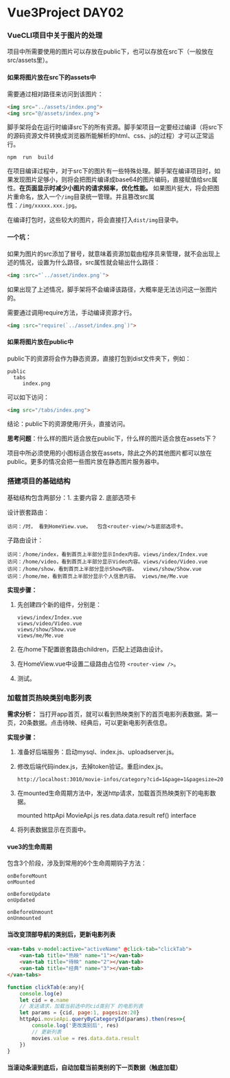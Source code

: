 # Vue3Project DAY02

### VueCLI项目中关于图片的处理

项目中所需要使用的图片可以存放在public下，也可以存放在src下（一般放在src/assets里）。

#### 如果将图片放在src下的assets中

需要通过相对路径来访问到该图片：

```html
<img src="../assets/index.png">
<img src="@/assets/index.png">
```

脚手架将会在运行时编译src下的所有资源。脚手架项目一定要经过编译（将src下的源码资源文件转换成浏览器所能解析的html、css、js的过程）才可以正常运行。

```shell
npm  run  build
```

在项目编译过程中，对于src下的图片有一些特殊处理。脚手架在编译项目时，如果发现图片足够小，则将会把图片编译成base64的图片编码，直接赋值给src属性。**在页面显示时减少小图片的请求频率，优化性能。** 如果图片挺大，将会把图片重命名，放入一个`/img`目录统一管理。并且篡改src属性：`/img/xxxxx.xxx.jpg`。 

在编译打包时，这些较大的图片，将会直接打入`dist/img`目录中。 

#### 一个坑：

如果为图片的src添加了冒号，就意味着资源加载由程序员来管理，就不会出现上述的情况，设置为什么路径，src属性就会输出什么路径：

```html
<img :src="`../asset/index.png`">
```

如果出现了上述情况，脚手架将不会编译该路径，大概率是无法访问这一张图片的。

需要通过调用require方法，手动编译资源才行。

```html
<img :src="require(`../asset/index.png`)">
```



#### 如果将图片放在public中

public下的资源将会作为静态资源，直接打包到dist文件夹下，例如：

```
public 
  tabs
     index.png
```

可以如下访问：

```html
<img src="/tabs/index.png">
```

结论：public下的资源使用/开头，直接访问。



**思考问题**：什么样的图片适合放在public下，什么样的图片适合放在assets下？

项目中所必须使用的小图标适合放在assets，除此之外的其他图片都可以放在public。更多的情况会把一些图片放在静态图片服务器中。



### 搭建项目的基础结构

基础结构包含两部分：1.  主要内容   2. 底部选项卡

设计嵌套路由：

```
访问：/时， 看到HomeView.vue。  包含<router-view/>与底部选项卡。
```

子路由设计：

```
访问：/home/index，看到首页上半部分显示Index内容。views/index/Index.vue
访问：/home/video，看到首页上半部分显示Video内容。views/video/Video.vue
访问：/home/show，看到首页上半部分显示Show内容。  views/show/Show.vue
访问：/home/me，看到首页上半部分显示个人信息内容。 views/me/Me.vue
```

**实现步骤：**

1. 先创建四个新的组件，分别是：

   ```
   views/index/Index.vue
   views/video/Video.vue
   views/show/Show.vue
   views/me/Me.vue
   ```

2. 在/home下配置嵌套路由children，匹配上述路由设计。

3. 在HomeView.vue中设置二级路由占位符 `<router-view />`。 

4. 测试。



### 加载首页热映类别电影列表

**需求分析：** 当打开app首页，就可以看到热映类别下的首页电影列表数据。第一页，20条数据。点击待映、经典后，可以更新电影列表信息。

**实现步骤：**

1. 准备好后端服务：启动mysql、index.js、uploadserver.js。

2. 修改后端代码index.js，去掉token验证。重启index.js。

   ```
   http://localhost:3010/movie-infos/category?cid=1&page=1&pagesize=20
   ```

3. 在mounted生命周期方法中，发送http请求，加载首页热映类别下的电影数据。

   mounted     httpApi    MovieApi.js    res.data.data.result      ref()    interface    

4. 将列表数据显示在页面中。



#### vue3的生命周期

包含3个阶段，涉及到常用的6个生命周期钩子方法：

```
onBeforeMount
onMounted

onBeforeUpdate
onUpdated

onBeforeUnmount
onUnmounted
```



#### 当改变顶部导航的类别后，更新电影列表

```html
<van-tabs v-model:active="activeName" @click-tab="clickTab">
    <van-tab title="热映" name="1"></van-tab>
    <van-tab title="待映" name="2"></van-tab>
    <van-tab title="经典" name="3"></van-tab>
</van-tabs>
```

```javascript
function clickTab(e:any){
    console.log(e)
    let cid = e.name
    // 发送请求，加载当前选中的cid类别下 的电影列表
    let params = {cid, page:1, pagesize:20}
    httpApi.movieApi.queryByCategoryId(params).then(res=>{
        console.log('更改类别后', res)
        // 更新列表
        movies.value = res.data.data.result
    })
}

```



#### 当滚动条滚到底后，自动加载当前类别的下一页数据（触底加载）














